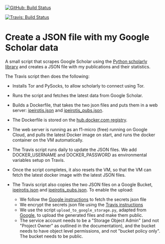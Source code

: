 [![GitHub: Build Status](https://github.com/ipeirotis/scholar_update/workflows/Python%20application/badge.svg)](https://github.com/ipeirotis/scholar_update/actions?query=workflow%3A%22Python+application%22+branch%3Amaster)

[![Travis: Build Status](https://travis-ci.com/ipeirotis/scholar_update.svg?branch=master)](https://travis-ci.org/ipeirotis/scholar_update)

# Create a JSON file with my Google Scholar data

A small script that scrapes Google Scholar using the [Python scholarly library](https://github.com/OrganicIrradiation/scholarly)
and creates a JSON file with my publications and their statistics.

The Travis script then does the following:
* Installs Tor and PySocks, to allow scholarly to connect using Tor.
* Runs the script and fetches the latest data from Google Scholar.
* Builds a Dockerfile, that takes the two json files and puts them in a web server: [ipeirotis.json](http://scholar.ipeirotis.org/ipeirotis.json) and [ipeirotis_pubs.json](http://scholar.ipeirotis.org/ipeirotis_pubs.json). 
* The Dockerfile is stored on the [hub.docker.com registry](https://cloud.docker.com/u/ipeirotis/repository/docker/ipeirotis/scholar_update). 
* The web server is running as an f1-micro (free) running on Google Cloud, and pulls the latest Docker image on start, and runs the docker container on the VM automatically.
* The Travis script runs daily to update the JSON files. We add DOCKER_USERNAME and DOCKER_PASSWORD as environmental variables setup on Travis. 
* Once the script completes, it also resets the VM, so that the VM can fetch the latest docker image with the latest JSON files.
* The Travis script also copies the two JSON files on a Google Bucket, [ipeirotis.json](https://storage.googleapis.com/publications_scholar/ipeirotis.json) and [ipeirotis_pubs.json](https://storage.googleapis.com/publications_scholar/ipeirotis_pubs.json). To enable the upload:

  * We follow the [Google instructions](https://cloud.google.com/storage/docs/reference/libraries) to fetch the secrets json file
  * We encrypt the secrets json file using the [Travis instructions](https://docs.travis-ci.com/user/encrypting-files/)
  * We use the script `upload_to_google_storage.py`, adapted from [Google](https://cloud.google.com/storage/docs/uploading-objects), to upload the generated files and make them public. 
  * The service account needs to be a "Storage Object Admin" (and not "Project Owner" as outlined in the documentation), and the bucket needs to have object level permissions, and not "bucket policy only". The bucket needs to be public.



